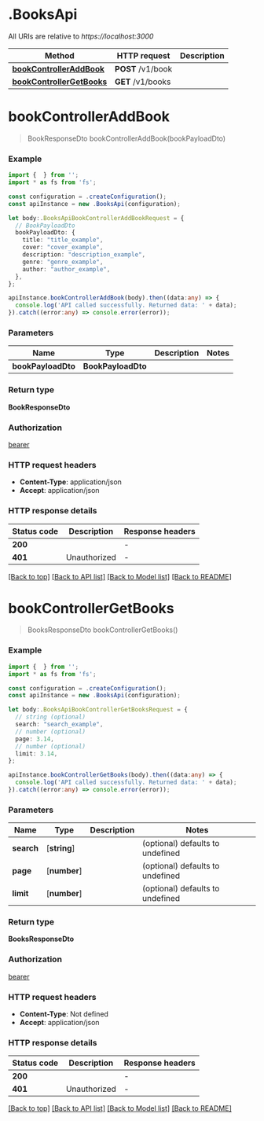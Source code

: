 # .BooksApi

All URIs are relative to *https://localhost:3000*

Method | HTTP request | Description
------------- | ------------- | -------------
[**bookControllerAddBook**](BooksApi.md#bookControllerAddBook) | **POST** /v1/book | 
[**bookControllerGetBooks**](BooksApi.md#bookControllerGetBooks) | **GET** /v1/books | 


# **bookControllerAddBook**
> BookResponseDto bookControllerAddBook(bookPayloadDto)


### Example


```typescript
import {  } from '';
import * as fs from 'fs';

const configuration = .createConfiguration();
const apiInstance = new .BooksApi(configuration);

let body:.BooksApiBookControllerAddBookRequest = {
  // BookPayloadDto
  bookPayloadDto: {
    title: "title_example",
    cover: "cover_example",
    description: "description_example",
    genre: "genre_example",
    author: "author_example",
  },
};

apiInstance.bookControllerAddBook(body).then((data:any) => {
  console.log('API called successfully. Returned data: ' + data);
}).catch((error:any) => console.error(error));
```


### Parameters

Name | Type | Description  | Notes
------------- | ------------- | ------------- | -------------
 **bookPayloadDto** | **BookPayloadDto**|  |


### Return type

**BookResponseDto**

### Authorization

[bearer](README.md#bearer)

### HTTP request headers

 - **Content-Type**: application/json
 - **Accept**: application/json


### HTTP response details
| Status code | Description | Response headers |
|-------------|-------------|------------------|
**200** |  |  -  |
**401** | Unauthorized |  -  |

[[Back to top]](#) [[Back to API list]](README.md#documentation-for-api-endpoints) [[Back to Model list]](README.md#documentation-for-models) [[Back to README]](README.md)

# **bookControllerGetBooks**
> BooksResponseDto bookControllerGetBooks()


### Example


```typescript
import {  } from '';
import * as fs from 'fs';

const configuration = .createConfiguration();
const apiInstance = new .BooksApi(configuration);

let body:.BooksApiBookControllerGetBooksRequest = {
  // string (optional)
  search: "search_example",
  // number (optional)
  page: 3.14,
  // number (optional)
  limit: 3.14,
};

apiInstance.bookControllerGetBooks(body).then((data:any) => {
  console.log('API called successfully. Returned data: ' + data);
}).catch((error:any) => console.error(error));
```


### Parameters

Name | Type | Description  | Notes
------------- | ------------- | ------------- | -------------
 **search** | [**string**] |  | (optional) defaults to undefined
 **page** | [**number**] |  | (optional) defaults to undefined
 **limit** | [**number**] |  | (optional) defaults to undefined


### Return type

**BooksResponseDto**

### Authorization

[bearer](README.md#bearer)

### HTTP request headers

 - **Content-Type**: Not defined
 - **Accept**: application/json


### HTTP response details
| Status code | Description | Response headers |
|-------------|-------------|------------------|
**200** |  |  -  |
**401** | Unauthorized |  -  |

[[Back to top]](#) [[Back to API list]](README.md#documentation-for-api-endpoints) [[Back to Model list]](README.md#documentation-for-models) [[Back to README]](README.md)


